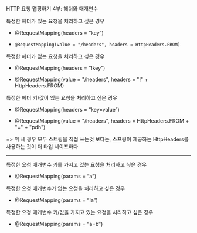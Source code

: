  HTTP 요청 맵핑하기 4부: 헤더와 매개변수

특정한 헤더가 있는 요청을 처리하고 싶은 경우

- @RequestMapping(headers = “key”) 

- `@RequestMapping(value = "/headers", headers = HttpHeaders.FROM)`

특정한 헤더가 없는 요청을 처리하고 싶은 경우

- @RequestMapping(headers = “!key”)

- @RequestMapping(value = "/headers", headers = "!" + HttpHeaders.FROM)

특정한 헤더 키/값이 있는 요청을 처리하고 싶은 경우

- @RequestMapping(headers = “key=value”)

- @RequestMapping(value = "/headers", headers = HttpHeaders.FROM + "=" + "pdh")

=> 위 세 경우 모두 스트링을 직접 쓰는것 보다는, 스프링이 제공하는 HttpHeaders를 사용하는 것이 더 타입 세이프하다

---


특정한 요청 매개변수 키를 가지고 있는 요청을 처리하고 싶은 경우 

- @RequestMapping(params = “a”) 

특정한 요청 매개변수가 없는 요청을 처리하고 싶은 경우

- @RequestMapping(params = “!a”)

특정한 요청 매개변수 키/값을 가지고 있는 요청을 처리하고 싶은 경우 

- @RequestMapping(params = “a=b”)